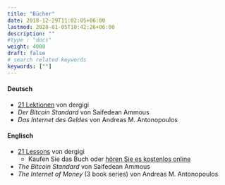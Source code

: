 ```yaml
---
title: "Bücher"
date: 2018-12-29T11:02:05+06:00
lastmod: 2020-01-05T10:42:26+06:00
description: ""
#type : "docs"
weight: 4000
draft: false
# search related keywords
keywords: [""]
---
```


#### Deutsch

- [21 Lektionen](https://21lessons.com/) von dergigi
- _Der Bitcoin Standard_ von Saifedean Ammous
- _Das Internet des Geldes_ von Andreas M. Antonopoulos

#### Englisch

- [21 Lessons](https://21lessons.com/) von dergigi
  - Kaufen Sie das Buch oder [hören Sie es kostenlos online](https://21lessons.com/preface)
- _The Bitcoin Standard_ von Saifedean Ammous
- _The Internet of Money_ (3 book series) von Andreas M. Antonopoulos